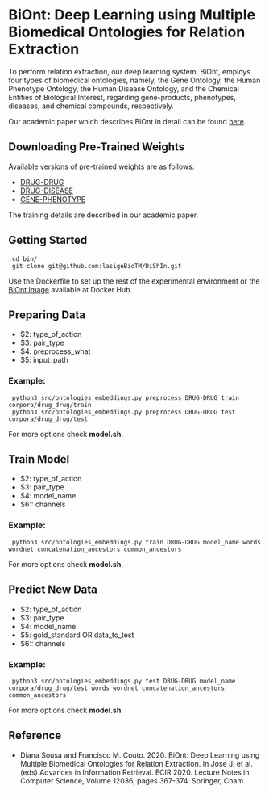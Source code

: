 # BiOnt: Deep Learning using Multiple Biomedical Ontologies for Relation Extraction

To perform relation extraction, our deep learning system, BiOnt, employs four types of biomedical ontologies, namely, the Gene Ontology, the Human Phenotype Ontology, the Human Disease Ontology, and the Chemical Entities of Biological Interest, regarding gene-products, phenotypes, diseases, and chemical compounds, respectively. 

Our academic paper which describes BiOnt in detail can be found [here](https://doi.org/10.1007/978-3-030-45442-5_46).

## Downloading Pre-Trained Weights

Available versions of pre-trained weights are as follows:

* [DRUG-DRUG](https://zenodo.org/records/10230879?token=eyJhbGciOiJIUzUxMiJ9.eyJpZCI6IjY4ZTE5ZGUxLTQ3ZDEtNDIzZS05MTBhLWNmOGQ4NDc4Mzc4MCIsImRhdGEiOnt9LCJyYW5kb20iOiI0MGRlM2VhOTJiNjZiODk2ODQ0N2ZiOTJmMTRlN2Y5NCJ9.pMax9Vk9YV8CRUl-Ga2VxQXUVuXOkzcaW5NECrsm9doN1e5mizR3VVrXkAcDGLH5FjR642wcd_EqzUFSo28rnA)
* [DRUG-DISEASE](https://zenodo.org/records/10230879?token=eyJhbGciOiJIUzUxMiJ9.eyJpZCI6IjY4ZTE5ZGUxLTQ3ZDEtNDIzZS05MTBhLWNmOGQ4NDc4Mzc4MCIsImRhdGEiOnt9LCJyYW5kb20iOiI0MGRlM2VhOTJiNjZiODk2ODQ0N2ZiOTJmMTRlN2Y5NCJ9.pMax9Vk9YV8CRUl-Ga2VxQXUVuXOkzcaW5NECrsm9doN1e5mizR3VVrXkAcDGLH5FjR642wcd_EqzUFSo28rnA)
* [GENE-PHENOTYPE](https://zenodo.org/records/10230879?token=eyJhbGciOiJIUzUxMiJ9.eyJpZCI6IjY4ZTE5ZGUxLTQ3ZDEtNDIzZS05MTBhLWNmOGQ4NDc4Mzc4MCIsImRhdGEiOnt9LCJyYW5kb20iOiI0MGRlM2VhOTJiNjZiODk2ODQ0N2ZiOTJmMTRlN2Y5NCJ9.pMax9Vk9YV8CRUl-Ga2VxQXUVuXOkzcaW5NECrsm9doN1e5mizR3VVrXkAcDGLH5FjR642wcd_EqzUFSo28rnA)

The training details are described in our academic paper.

## Getting Started

````
 cd bin/
 git clone git@github.com:lasigeBioTM/DiShIn.git
````

Use the Dockerfile to set up the rest of the experimental environment or the [BiOnt Image](https://hub.docker.com/r/dpavot/biont) available at Docker Hub. 
## Preparing Data

* $2: type_of_action
* $3: pair_type
* $4: preprocess_what
* $5: input_path

### Example:

````
 python3 src/ontologies_embeddings.py preprocess DRUG-DRUG train corpora/drug_drug/train
 python3 src/ontologies_embeddings.py preprocess DRUG-DRUG test corpora/drug_drug/test
````

For more options check **model.sh**.

## Train Model

* $2: type_of_action
* $3: pair_type
* $4: model_name
* $6:: channels

### Example:

````
 python3 src/ontologies_embeddings.py train DRUG-DRUG model_name words wordnet concatenation_ancestors common_ancestors
````

For more options check **model.sh**.

## Predict New Data

* $2: type_of_action
* $3: pair_type
* $4: model_name
* $5: gold_standard OR data_to_test
* $6:: channels

### Example:

````
 python3 src/ontologies_embeddings.py test DRUG-DRUG model_name corpora/drug_drug/test words wordnet concatenation_ancestors common_ancestors
````

For more options check **model.sh**.

## Reference

- Diana Sousa and Francisco M. Couto. 2020. BiOnt: Deep Learning using Multiple Biomedical Ontologies for Relation Extraction. In Jose J. et al. (eds) Advances in Information Retrieval. ECIR 2020. Lecture Notes in Computer Science, Volume 12036, pages 367-374. Springer, Cham.
